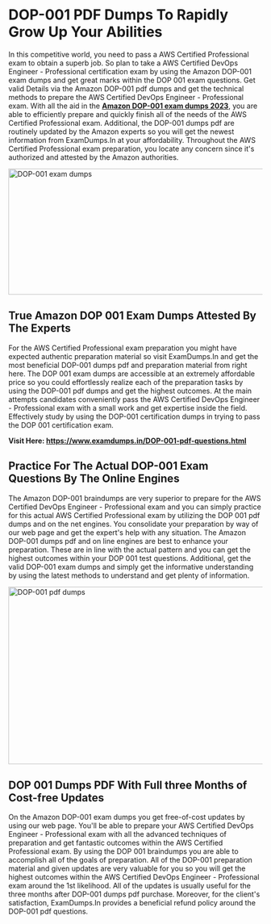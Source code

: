 <h1><strong>DOP-001 PDF Dumps To Rapidly Grow Up Your Abilities</strong></h1>
<p>In this competitive world, you need to pass a AWS Certified Professional exam to obtain a superb job. So plan to take a AWS Certified DevOps Engineer - Professional certification exam by using the Amazon DOP-001 exam dumps and get great marks within the DOP 001 exam questions. Get valid Details via the Amazon DOP-001 pdf dumps and get the technical methods to prepare the AWS Certified DevOps Engineer - Professional exam. With all the aid in the <strong><a href="https://www.examdumps.in/DOP-001-pdf-questions.html">Amazon DOP-001 exam dumps 2023</a></strong>, you are able to efficiently prepare and quickly finish all of the needs of the AWS Certified Professional exam. Additional, the DOP-001 dumps pdf are routinely updated by the Amazon experts so you will get the newest information from ExamDumps.In at your affordability. Throughout the AWS Certified Professional exam preparation, you locate any concern since it's authorized and attested by the Amazon authorities.</p>
<p><img src="https://i.ibb.co/zxJwW90/Copy-of-Online-Classes-Twitter-header-post-Made-with-Poster-My-Wall-1.png" alt="DOP-001 exam dumps" width="750" height="250" /></p>
<h2><strong>True Amazon DOP 001 Exam Dumps Attested By The Experts</strong></h2>
<p>For the AWS Certified Professional exam preparation you might have expected authentic preparation material so visit ExamDumps.In and get the most beneficial DOP-001 dumps pdf and preparation material from right here. The DOP 001 exam dumps are accessible at an extremely affordable price so you could effortlessly realize each of the preparation tasks by using the DOP-001 pdf dumps and get the highest outcomes. At the main attempts candidates conveniently pass the AWS Certified DevOps Engineer - Professional exam with a small work and get expertise inside the field. Effectively study by using the DOP-001 certification dumps in trying to pass the DOP 001 certification exam.</p>
<p><strong>Visit Here:&nbsp;<a href="https://www.examdumps.in/DOP-001-pdf-questions.html">https://www.examdumps.in/DOP-001-pdf-questions.html</a></strong></p>
<h2><strong>Practice For The Actual DOP-001 Exam Questions By The Online Engines</strong></h2>
<p>The Amazon DOP-001 braindumps are very superior to prepare for the AWS Certified DevOps Engineer - Professional exam and you can simply practice for this actual AWS Certified Professional exam by utilizing the DOP 001 pdf dumps and on the net engines. You consolidate your preparation by way of our web page and get the expert's help with any situation. The Amazon DOP-001 dumps pdf and on line engines are best to enhance your preparation. These are in line with the actual pattern and you can get the highest outcomes within your DOP 001 test questions. Additional, get the valid DOP-001 exam dumps and simply get the informative understanding by using the latest methods to understand and get plenty of information.</p>
<p><a href="https://www.examdumps.in/DOP-001-pdf-questions.html"><img src="https://i.ibb.co/QkNtdwY/Copy-of-Zoom-Online-Classes-Facebook-Share-Po-Made-with-Poster-My-Wall-1.jpg" alt="DOP-001 pdf dumps" width="670" height="352" /></a></p>
<h2><strong>DOP 001 Dumps PDF With Full three Months of Cost-free Updates</strong></h2>
<p>On the Amazon DOP-001 exam dumps you get free-of-cost updates by using our web page. You'll be able to prepare your AWS Certified DevOps Engineer - Professional exam with all the advanced techniques of preparation and get fantastic outcomes within the AWS Certified Professional exam. By using the DOP 001 braindumps you are able to accomplish all of the goals of preparation. All of the DOP-001 preparation material and given updates are very valuable for you so you will get the highest outcomes within the AWS Certified DevOps Engineer - Professional exam around the 1st likelihood. All of the updates is usually useful for the three months after DOP-001 dumps pdf purchase. Moreover, for the client's satisfaction, ExamDumps.In provides a beneficial refund policy around the DOP-001 pdf questions.</p>
